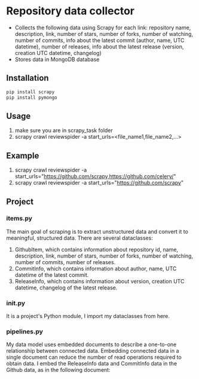 # Repository data collector

- Collects the following data using Scrapy for each link: repository name, description, link, number of stars, number of forks, number of watching, number of commits, info about the latest commit (author, name, UTC datetime),  number of releases, info about the latest release (version, creation UTC datetime, changelog) 
- Stores data in MongoDB database

## Installation

```sh
pip install scrapy
pip install pymongo
```
## Usage
1. make sure you are in scrapy_task folder
2. scrapy crawl reviewspider -a start_urls=<file_name1,file_name2,...>

## Example
1. scrapy crawl reviewspider -a start_urls="https://github.com/scrapy,https://github.com/celery/"
2. scrapy crawl reviewspider -a start_urls="https://github.com/scrapy"

## Project

### items.py

The main goal of scraping is to extract unstructured data and convert it to meaningful, structured data.
There are several dataclasses: 
1. GithubItem, which contains information about repository id, name, description, link, number of stars, number of forks, number of watching, number of commits,  number of releases.
2. CommitInfo, which contains information about author, name, UTC datetime of the latest commit.
3. ReleaseInfo, which contains information about version, creation UTC datetime, changelog of the latest release.

### __init__.py

It is a project's Python module, I import my dataclasses from here.

### pipelines.py

My data model uses embedded documents to describe a one-to-one relationship between connected data. Embedding connected data in a single document can reduce the number of read operations required to obtain data. I embed the ReleaseInfo data and CommitInfo data in the Github data, as in the following document:




